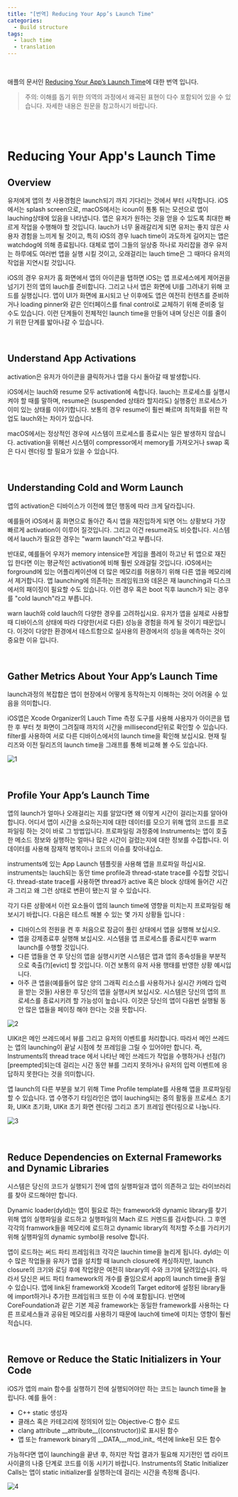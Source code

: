 ```yaml
---
title: "[번역] Reducing Your App’s Launch Time"
categories:
  - Build structure
tags:
  - lauch time
  - translation
---
```


<br/>

애플의 문서인 [Reducing Your App’s Launch Time](https://developer.apple.com/documentation/xcode/reducing-your-app-s-launch-time)에 대한 번역 입니다.
> 주의: 이해를 돕기 위한 의역의 과정에서 왜곡된 표현이 다수 포함되어 있을 수 있습니다. 자세한 내용은 원문을 참고하시기 바랍니다.

<br/><br/>

# Reducing Your App's Launch Time


## Overview

유저에게 앱의 첫 사용경험은 launch되기 까지 기다리는 것에서 부터 시작합니다. iOS에서는 splash screen으로, macOS에서는 icoun이 통통 튀는 모션으로 앱이 lauching상태에 있음을 나타냅니다. 앱은 유저가 원하는 것을 얻을 수 있도록 최대한 빠르게 작업을 수행해야 할 것입니다. lauch가 너무 올래갈리게 되면 유저는 좋지 않은 사용자 경험을 느끼게 될 것이고, 특히 iOS의 경우 luach time이 과도하게 길어지는 앱은 watchdog에 의해 종료됩니다. 대체로 앱이 그들의 일상중 하나로 자리잡을 경우 유저는 하루에도 여러번 앱을 실행 시킬 것이고, 오래걸리는 lauch time은 그 때마다 유저의 작업을 지연시킬 것입니다.

iOS의 경우 유저가 홈 화면에서 앱의 아이콘을 탭하면 iOS는 앱 프로세스에게 제어권을 넘기기 전의 앱의 lauch를 준비합니다. 그리고 나서 앱은 화면에 UI를 그려내기 위해 코드를 실행십니다. 앱이 UI가 화면에 표시되고 난 이후에도 앱은 여전히 컨텐츠를 준비하거나 loading pinner와 같은 인터페이스를 final control로 교체하기 위해  준비중 일 수도 있습니다. 이런 단계들이 전체적인 launch time을 만들어 내며 당신은 이를 줄이기 위한 단계를 밟아나갈 수 있습니다.

<br/>

## Understand App Activations

activation은 유저가 아이콘을 클릭하거나 앱을 다시 돌아갈 때 발생합니다.

iOS에서는 lauch와 resume 모두 activation에 속합니다. lauch는 프로세스를 실행시켜야 할 때를 말하며, resume은 (suspended 상태라 할지라도) 실행중인 프로세스가 이미 있는 상태를 이야기합니다. 보통의 경우 resume이 훨씬 빠르며 최적화를 위한 작업도 lauch와는 차이가 있습니다.

macOS에서는 정상적인 경우에 시스템이 프로세스를 종료시는 일은 발생하지 않습니다. activation을 위해선 시스템이 compressor에서 memory를 가져오거나 swap 혹은 다시 렌더링 할 필요가 있을 수 있습니다.

<br/>

## Understanding Cold and Worm Launch

앱의 activation은 디바이스가 이전에 했던 행동에 따라 크게 달라집니다.

예를들어 iOS에서 홈 화면으로 돌아간 즉시 앱을 재진입하게 되면 어느 상황보다 가장 빠르게 activation이 이루어 질것입니다. 그리고 이건 resume과도 비슷합니다. 시스템에서 lauch가 필요한 경우는 "warm launch"라고 부릅니다.

반대로, 예를들어 우저가 memory intensice한 게임을 플레이 하고난 뒤 앱으로 재진입 한다면 이는 평균적인 activation에 비해 훨씬 오래걸릴 것입니다. iOS에서는 forground에 있는 어플리케이션에 더 많은 메모리를 허용하기 위해 다른 앱을 메모리에서 제거합니다. 앱 launching에 의존하는 프레임워크와 데몬은 재 launching과 디스크 에서의 패이징이 필요할 수도 있습니다. 이런 경우 혹은 boot 직후 launch가 되는 경우를 "cold launch"라고 부릅니다.

warn lauch와 cold lauch의 다양한 경우를 고려하십시요. 유저가 앱을 실제로 사용할 때 디바이스의 상태에 따라 다양한(서로 다른) 성능을 경험을 하게 될 것이기 때문입니다. 이것이 다양한 환경에서 테스트함으로 실사용의 환경에서의 성능을 예측하는 것이 중요한 이유 입니다.

<br/>

## Gather Metrics About Your App’s Launch Time

launch과정의 복잡합은 앱이 현장에서 어떻게 동작하는지 이해하는 것이 어려울 수 있음을 의미합니다.

iOS앱은 Xcode Organizer의 Lauch Time 측정 도구를 사용해 사용자가 아이콘을 탭한 후 부터 첫 화면이 그려질때 까지의 시간을 millisecond단위로 확인할 수 있습니다. filter를 사용하여 서로 다른 디바이스에서의 launch time을 확인해 보십시요. 현재 릴리즈와 이전 릴리즈의 launch time을 그래프를 통해 비교해 볼 수도 있습니다.

![1](https://github.com/wannagohome/wannagohome.github.io/blob/master/assets/images/reducing_your_apps_launch_time/reducing-your-app-s-launch-time-1_dark.png?raw=true)

<br/>

## Profile Your App’s Launch Time

앱의 launch가 얼마나 오래걸리는 지를 알았다면 왜 이렇게 시간이 걸리는지를 알아야 합니다. 어디서 앱이 시간을 소요하는지에 대한 데이터를 모으기 위해 앱의 코드를 프로파일링 하는 것이 바로 그 방법입니다. 프로파일링 과정중에 Instruments는 앱이 호출한 메소드 정보와 실행하는 얼마나 많은 시간이 걸렸는지에 대한 정보를 수집합니다. 이 데이터를 사용해 잠재적 병목이나 코드의 이슈를 찾아내십쇼.

instruments에 있는 App Launch 템플릿을 사용해 앱을 프로파일 하십시요. instruments는 lauch되는 동안  time profile과 thread-state trace를 수집할 것입니다. thread-state trace를 사용하면 thread가 active 혹은 block 상태에 들어간 시간과 그리고 왜 그런 상태로 변환이 됐는지 알 수 있습니다.

각기 다른 상황에서 이런 요소들이 앱의 launch time에 영향을 미치는지 프로파일링 해보시기 바랍니다. 다음은 테스트 해볼 수 있는 몇 가지 상황들 입니다 :

 - 디바이스의 전원을 켠 후 처음으로 잠금이 풀린 상태에서 앱을 실행해 보십시오.
 - 앱을 강제종료후 실행해 보십시오. 시스템을 앱 프로세스를 종료시킨후 warm launch를 수행할 것입니다.
 - 다른 앱들을 연 후 당신의 앱을 실행시키면 시스템은 앱과 앱의 종속성들을 부분적으로 축출(?)[evict] 할 것입니다. 이건 보통의 유저 사용 행태를 반영한 상황 예시입니다.
 - 아주 큰 앱을(예를들어 많은 양의 그래픽 리소스를 사용하거나 실시간 카메라 입력을 받는 것들) 사용한 후 당신의 앱을 실행시켜 보십시오. 시스템은 당신의 앱의 프로세스를 종료시키려 할 가능성이 높습니다. 이것은 당신의 앱이 다음번 실행될 동안 많은 앱들을 페이징 해야 한다는 것을 뜻합니다.

![2](https://github.com/wannagohome/wannagohome.github.io/blob/master/assets/images/reducing_your_apps_launch_time/reducing-your-app-s-launch-time-2.png?raw=true)

UIKit은 메인 쓰레드에서 뷰를 그리고 유저의 이벤트를 처리합니다. 따라서 메인 쓰레드는 앱의 launching이 끝날 시점에 첫 프레임을 그릴 수 있어야만 합니다. 즉, Instruments의 thread trace 에서 나타난 메인 쓰레드가 작업을 수행하거나 선점(?)[preempted]되는데 걸리는 시간 동안 뷰를 그리지 못하거나 유저의 입력 이벤트에 응답하지 못한다는 것을 의미합니다.

앱 launch의 다른 부분을 보기 위해 Time Profile template를 사용해 앱을 프로파일링 할 수 있습니다. 앱 수명주기 타임라인은 앱이 lauching되는 중의 활동을 프로세스 초기화, UIKit 초기화, UIKit 초기 화면 렌더링 그리고 초기 프레임 렌더링으로 나눕니다.

![3](https://github.com/wannagohome/wannagohome.github.io/blob/master/assets/images/reducing_your_apps_launch_time/reducing-your-app-s-launch-time-3.png?raw=true)

<br/>

## Reduce Dependencies on External Frameworks and Dynamic Libraries

시스템은 당신의 코드가 실행되기 전에 앱의 실행파일과 앱이 의존하고 있는 라이브러리를 찾아 로드해야만 합니다.

Dynamic loader(dyld)는 앱이 필요로 하는 framework와 dynamic library를 찾기 위해 앱의 실행파일을 로드하고 실행파일의 Mach 로드 커멘드를 검사합니다. 그 후엔 각각의 framwork들을 메모리에 로드하고 dynamic library의 적저할 주소를 가리키기 위해 실행파일의 dynamic symbol을 resolve 합니다.

앱이 로드하는 써드 파티 프레임워크 각각은 lauchin time을 늘리게 됩니다. dyld는 이 수 많은 작업들을 유저가 앱을 설치할 때 launch closure에 캐싱하지만, launch closure의 크기와 로딩 후에 작업량은 여전히 library의 수와 크기에 달려있습니다. 따라서 당신은 써드 파티 framework의 개수를 줄임으로서 app의 launch time을 줄일 수 있습니다. 앱에 link된 framework와 Xcode의 Target editor에 설정된 library들에 import하거나 추가한 프레임워크 또한 이 수에 포함됩니다. 반면에 CoreFoundation과 같은 기본 제공 framework는 동일한 framework를 사용하는 다른 프로세스들과 공유된 메모리를 사용하기 때문에 lauch에 time에 미치는 영향이 훨씬 적습니다.

<br/>

## Remove or Reduce the Static Initializers in Your Code

iOS가 앱의 main 함수를 실행하기 전에 실행되어야만 하는 코드는 launch time을 늘립니다. 예를 들어 :

 - C++ static 생성자
 - 클래스 혹은 카테고리에 정의되어 있는 Objective-C 함수 로드
 - clang attribute \_\_attribute__((constructor))로 표시된 함수
 - 앱 또는 framework binary의 \_\_DATA,_\_mod\_init\_ 섹션에 linke된 모든 함수

가능하다면 앱이 launching을 끝낸 후, 하지만 작업 결과가 필요해 지기전인 앱 라이프 사이클의 나중 단계로 코드를 이동 시키기 바랍니다. Instruments의 Static Initializer Calls는 앱이 static initializer를 실행하는데 걸리는 시간을 측정해 줍니다.

![4](https://github.com/wannagohome/wannagohome.github.io/blob/master/assets/images/reducing_your_apps_launch_time/reducing-your-app-s-launch-time-4.png?raw=true)
